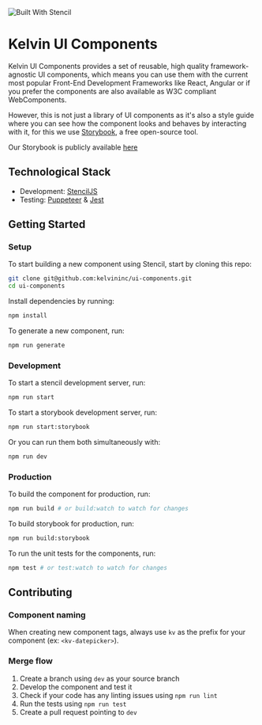 ![Built With Stencil](https://img.shields.io/badge/-Built%20With%20Stencil-16161d.svg?logo=data%3Aimage%2Fsvg%2Bxml%3Bbase64%2CPD94bWwgdmVyc2lvbj0iMS4wIiBlbmNvZGluZz0idXRmLTgiPz4KPCEtLSBHZW5lcmF0b3I6IEFkb2JlIElsbHVzdHJhdG9yIDE5LjIuMSwgU1ZHIEV4cG9ydCBQbHVnLUluIC4gU1ZHIFZlcnNpb246IDYuMDAgQnVpbGQgMCkgIC0tPgo8c3ZnIHZlcnNpb249IjEuMSIgaWQ9IkxheWVyXzEiIHhtbG5zPSJodHRwOi8vd3d3LnczLm9yZy8yMDAwL3N2ZyIgeG1sbnM6eGxpbms9Imh0dHA6Ly93d3cudzMub3JnLzE5OTkveGxpbmsiIHg9IjBweCIgeT0iMHB4IgoJIHZpZXdCb3g9IjAgMCA1MTIgNTEyIiBzdHlsZT0iZW5hYmxlLWJhY2tncm91bmQ6bmV3IDAgMCA1MTIgNTEyOyIgeG1sOnNwYWNlPSJwcmVzZXJ2ZSI%2BCjxzdHlsZSB0eXBlPSJ0ZXh0L2NzcyI%2BCgkuc3Qwe2ZpbGw6I0ZGRkZGRjt9Cjwvc3R5bGU%2BCjxwYXRoIGNsYXNzPSJzdDAiIGQ9Ik00MjQuNywzNzMuOWMwLDM3LjYtNTUuMSw2OC42LTkyLjcsNjguNkgxODAuNGMtMzcuOSwwLTkyLjctMzAuNy05Mi43LTY4LjZ2LTMuNmgzMzYuOVYzNzMuOXoiLz4KPHBhdGggY2xhc3M9InN0MCIgZD0iTTQyNC43LDI5Mi4xSDE4MC40Yy0zNy42LDAtOTIuNy0zMS05Mi43LTY4LjZ2LTMuNkgzMzJjMzcuNiwwLDkyLjcsMzEsOTIuNyw2OC42VjI5Mi4xeiIvPgo8cGF0aCBjbGFzcz0ic3QwIiBkPSJNNDI0LjcsMTQxLjdIODcuN3YtMy42YzAtMzcuNiw1NC44LTY4LjYsOTIuNy02OC42SDMzMmMzNy45LDAsOTIuNywzMC43LDkyLjcsNjguNlYxNDEuN3oiLz4KPC9zdmc%2BCg%3D%3D&colorA=16161d&style=flat-square)

# Kelvin UI Components

Kelvin UI Components provides a set of reusable, high quality framework-agnostic UI components, which means you can use them with the current most popular Front-End Development Frameworks like React, Angular or if you prefer the components are also available as W3C compliant WebComponents.

However, this is not just a library of UI components as it's also a style guide where you can see how the component looks and behaves by interacting with it, for this we use [Storybook](https://storybook.js.org/), a free open-source tool.

Our Storybook is publicly available [here]()

## Technological Stack
* Development: [StencilJS](https://stenciljs.com/docs/introduction)
* Testing: [Puppeteer](https://pptr.dev/) & [Jest](https://jestjs.io/)
## Getting Started
### Setup

To start building a new component using Stencil, start by cloning this repo:

```bash
git clone git@github.com:kelvininc/ui-components.git
cd ui-components
```

Install dependencies by running:

```bash
npm install
```

To generate a new component, run:

```bash
npm run generate
```

### Development
To start a stencil development server, run:

```bash
npm run start
```

To start a storybook development server, run:
```bash
npm run start:storybook
```

Or you can run them both simultaneously with:
```bash
npm run dev
```

### Production
To build the component for production, run:

```bash
npm run build # or build:watch to watch for changes
```

To build storybook for production, run:
```bash
npm run build:storybook
```

To run the unit tests for the components, run:

```bash
npm test # or test:watch to watch for changes
```
## Contributing

### Component naming
When creating new component tags, always use `kv` as the prefix for your component (ex: `<kv-datepicker>`).
### Merge flow
1. Create a branch using `dev` as your source branch
2. Develop the component and test it
3. Check if your code has any linting issues using `npm run lint`
4. Run the tests using `npm run test`
5. Create a pull request pointing to `dev`